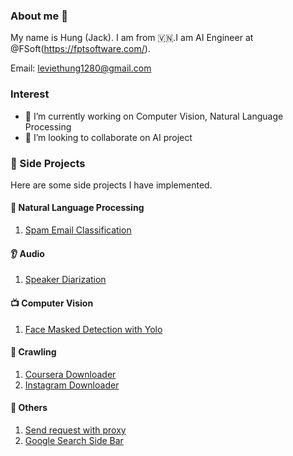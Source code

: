 ### About me 👋

My name is Hung (Jack). I am from 🇻🇳.I am AI Engineer at @FSoft(https://fptsoftware.com/). 

Email: leviethung1280@gmail.com

### Interest
- 🔭 I’m currently working on Computer Vision, Natural Language Processing
- 👯 I’m looking to collaborate on AI project


### 🛫 Side Projects
Here are some side projects I have implemented.

#### 💫 Natural Language Processing
1. [Spam Email Classification](https://github.com/leviethung2103/SpamEmailClassification)


#### 👂 Audio
1. [Speaker Diarization](https://github.com/leviethung2103/whisper_speaker_diarization)


#### 📺 Computer Vision
1. [Face Masked Detection with Yolo](https://github.com/leviethung2103/Face_Mask_Detection_With_YOLO)

#### 📡 Crawling
1. [Coursera Downloader](https://github.com/leviethung2103/coursera-downloader)
2. [Instagram Downloader](https://github.com/leviethung2103/Youtube_Facebook_Instagram_Email)

#### 🎁 Others
1. [Send request with proxy](https://github.com/leviethung2103/Proxy)
2. [Google Search Side Bar](https://github.com/leviethung2103/GoogleSearchSideBar_GE)
